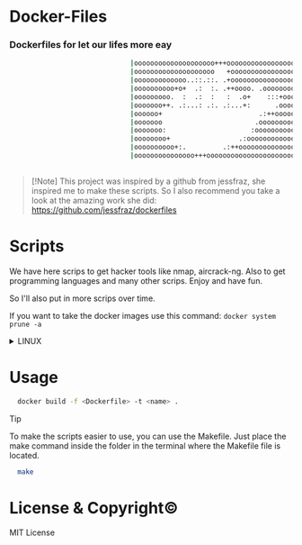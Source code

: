 # Docker-Files

### Dockerfiles for let our lifes more eay

```sh
                              |oooooooooooooooooooo+++ooooooooooooooooo|
                              |oooooooooooooooooooo   +oooooooooooooooo|
                              |ooooooooooooo..::.::. .+oooooooooooooooo|
                              |oooooooooo+o+  .:  :. .++oooo. .oooooooo|
                              |ooooooooo.  :  .:  :   :  .o+    :::+ooo|
                              |ooooooo++. .:...: .:. .:...+:      .oooo|
                              |oooooo+                        .:++ooooo|
                              |ooooooo                       .ooooooooo|
                              |ooooooo:                     :oooooooooo|
                              |oooooooo+                 .:oooooooooooo|
                              |oooooooooo+:.         .:++oooooooooooooo|
                              |ooooooooooooooo+++oooooooooooooooooooooo|
                   
```
>  [!Note]
> This project was inspired by a github from jessfraz, she inspired me to make these scripts. So I also recommend you take a look at the amazing work she did: https://github.com/jessfraz/dockerfiles

# Scripts

We have here scrips to get hacker tools like nmap, aircrack-ng. Also to get programming languages and many other scrips. Enjoy and have fun.

So I'll also put in more scrips over time.

If you want to take the docker images use this command: `docker system prune -a`

<details>
  
<summary>LINUX</summary>
  
### LINUX folder

In the linux folder you have scripts to install things needed to run linux and packages that are of great value to linux.

| folder |  Links |
| ------ | ------ |
| LINUX | https://github.com/suchsoak/Docker-Files/tree/main/linux

</details>

# Usage

```sh
  docker build -f <Dockerfile> -t <name> .
```

>[!TIP]
>To make the scripts easier to use, you can use the Makefile. Just place the make command inside the folder in the terminal where the Makefile file is located.

```sh
  make
```

# License & Copyright©️
MIT License
